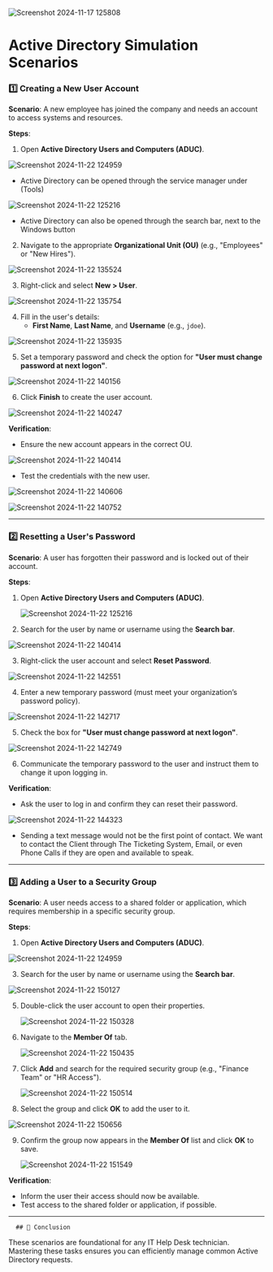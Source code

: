 
![Screenshot 2024-11-17 125808](https://github.com/user-attachments/assets/d6243ef9-85c2-41b3-9ed6-08a93f2ed0c6)
# Active Directory Simulation Scenarios


### 1️⃣ **Creating a New User Account**
   **Scenario**: A new employee has joined the company and needs an account to access systems and resources.

   **Steps**:
   1. Open **Active Directory Users and Computers (ADUC)**.
      
![Screenshot 2024-11-22 124959](https://github.com/user-attachments/assets/d7c76a86-e01e-4f65-93c4-9a98a56ba5bf)
  - Active Directory can be opened through the service manager under (Tools) 

![Screenshot 2024-11-22 125216](https://github.com/user-attachments/assets/d9cebfd1-d683-4842-9d91-6dc729411c04)
  - Active Directory can also be opened through the search bar, next to the Windows button
      
   2. Navigate to the appropriate **Organizational Unit (OU)** (e.g., "Employees" or "New Hires").

![Screenshot 2024-11-22 135524](https://github.com/user-attachments/assets/9d5c47b9-e71e-4961-b203-2d2aa3901522)

      
   3. Right-click and select **New > User**.
      
![Screenshot 2024-11-22 135754](https://github.com/user-attachments/assets/025e9c1e-890a-4bb2-8bb0-f10e23ac6806)

      
   4. Fill in the user's details:
      - **First Name**, **Last Name**, and **Username** (e.g., `jdoe`).
        
![Screenshot 2024-11-22 135935](https://github.com/user-attachments/assets/f59e20d1-58f1-4707-8e34-87480faffdac)

      
   5. Set a temporary password and check the option for **"User must change password at next logon"**.
      
![Screenshot 2024-11-22 140156](https://github.com/user-attachments/assets/f7417d04-21a8-4358-a92a-48c9caae4faf)

      
   6. Click **Finish** to create the user account.

![Screenshot 2024-11-22 140247](https://github.com/user-attachments/assets/900e7346-b2aa-45f8-b77f-d1003fb45305)


   **Verification**:
   - Ensure the new account appears in the correct OU.
     
![Screenshot 2024-11-22 140414](https://github.com/user-attachments/assets/dd186d46-a9b9-4f92-975c-17de09851239)

    
   - Test the credentials with the new user.
     
![Screenshot 2024-11-22 140606](https://github.com/user-attachments/assets/7c1343c2-d7d6-4a84-a4b5-5506ebbde15d)

![Screenshot 2024-11-22 140752](https://github.com/user-attachments/assets/10daaaec-33fd-4ba6-ad71-91b845db62d9)

---

### 2️⃣ **Resetting a User's Password**
   **Scenario**: A user has forgotten their password and is locked out of their account.

   **Steps**:
   1. Open **Active Directory Users and Computers (ADUC)**.
      
      ![Screenshot 2024-11-22 125216](https://github.com/user-attachments/assets/c6302055-9049-40fb-bee7-dd9bebd8d886)

      
   2. Search for the user by name or username using the **Search bar**.
      
![Screenshot 2024-11-22 140414](https://github.com/user-attachments/assets/51592366-ddeb-4019-aa4b-2f0475d24e10)

    
   3. Right-click the user account and select **Reset Password**.
      
![Screenshot 2024-11-22 142551](https://github.com/user-attachments/assets/cd18fb92-43ce-4359-bda0-69b62d207413)

    
   4. Enter a new temporary password (must meet your organization’s password policy).
      
![Screenshot 2024-11-22 142717](https://github.com/user-attachments/assets/4659100f-e6ad-401e-8a35-9b3f1eda443f)


   5. Check the box for **"User must change password at next logon"**.
       
![Screenshot 2024-11-22 142749](https://github.com/user-attachments/assets/5f754ac1-1c4f-45e6-890b-7e95a0d83426)

      
   6. Communicate the temporary password to the user and instruct them to change it upon logging in.

   **Verification**:
   - Ask the user to log in and confirm they can reset their password.

![Screenshot 2024-11-22 144323](https://github.com/user-attachments/assets/9b7f80a2-299b-44da-8684-045d78919d5d)
  - Sending a text message would not be the first point of contact. We want to contact the Client through The Ticketing System, Email, or even Phone Calls if they are open and available to speak.

---

### 3️⃣ **Adding a User to a Security Group**
   **Scenario**: A user needs access to a shared folder or application, which requires membership in a specific security group.

   **Steps**:
   1. Open **Active Directory Users and Computers (ADUC)**.
      
![Screenshot 2024-11-22 124959](https://github.com/user-attachments/assets/bcdd38c8-669b-4805-9dc4-a93ac634c68f)

      
   3. Search for the user by name or username using the **Search bar**.
      
![Screenshot 2024-11-22 150127](https://github.com/user-attachments/assets/a6f6f934-33e3-46af-b252-d8cf4d9e6f00)

      
   5. Double-click the user account to open their properties.

      ![Screenshot 2024-11-22 150328](https://github.com/user-attachments/assets/a5f0b069-eeb7-46ad-ab20-4a60538c4f17)

   6. Navigate to the **Member Of** tab.

      ![Screenshot 2024-11-22 150435](https://github.com/user-attachments/assets/14383120-ee16-4065-8237-bf3f52dc1f5d)

   7. Click **Add** and search for the required security group (e.g., "Finance Team" or "HR Access").

       ![Screenshot 2024-11-22 150514](https://github.com/user-attachments/assets/d788ad8e-a7a1-46a4-8e8a-4e7bce5456a1)

   8. Select the group and click **OK** to add the user to it.
      
![Screenshot 2024-11-22 150656](https://github.com/user-attachments/assets/7ee4f31d-3780-4873-bbe8-d3a050578088)

       
   9. Confirm the group now appears in the **Member Of** list and click **OK** to save.

       ![Screenshot 2024-11-22 151549](https://github.com/user-attachments/assets/36676fbe-2195-42f4-8d15-56a7806ae43e)


   **Verification**:
   - Inform the user their access should now be available.
   - Test access to the shared folder or application, if possible.

     

---


      ## 🎉 Conclusion
These scenarios are foundational for any IT Help Desk technician. Mastering these tasks ensures you can efficiently manage common Active Directory requests.
